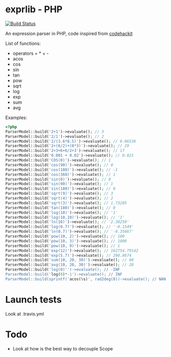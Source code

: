 exprlib - PHP
=============

[![Build Status](https://secure.travis-ci.org/rezzza/exprlib.png)](http://travis-ci.org/rezzza/exprlib)

An expression parser in PHP, code inspired from [codehackit](http://codehackit.blogspot.fr/2011/08/expression-parser-in-php.html)

List of functions:

- operators = * + -
- acos
- cos
- sin
- tan
- pow
- sqrt
- log
- exp
- sum
- avg

Examples:

```php
<?php
ParserModel::build('2+1')->evaluate(); // 3
ParserModel::build('2/1')->evaluate(); // 2
ParserModel::build('2/(3.6*8.5)')->evaluate(); // 0.06536
ParserModel::build('2+(6/2)+(8*3)')->evaluate(); // 29
ParserModel::build('2+3+6+6/2+3')->evaluate(); // 17
ParserModel::build('0.001 + 0.02')->evaluate(); // 0.021
ParserModel::build('COS(0)')->evaluate(); // 1
ParserModel::build('cos(90)')->evaluate(); // 0
ParserModel::build('cos(180)')->evaluate(); // -1
ParserModel::build('cos(360)')->evaluate(); // 1
ParserModel::build('sin(0)')->evaluate(); // 0
ParserModel::build('sin(90)')->evaluate(); // 1
ParserModel::build('sin(180)')->evaluate(); // 0
ParserModel::build('sqrt(9)')->evaluate(); // 3
ParserModel::build('sqrt(4)')->evaluate(); // 2
ParserModel::build('sqrt(3)')->evaluate(); // 1.73205
ParserModel::build('tan(180)')->evaluate(); // 0
ParserModel::build('log(10)')->evaluate(); // '1'
ParserModel::build('log(10,10)')->evaluate(); // '1'
ParserModel::build('ln(10)')->evaluate(); // '2.30259'
ParserModel::build('log(0.7)')->evaluate(); // '-0.1549'
ParserModel::build('ln(0.7)')->evaluate(); // '-0.35667'
ParserModel::build('pow(10, 2)')->evaluate(); // 100
ParserModel::build('pow(10, 3)')->evaluate(); // 1000
ParserModel::build('pow(10, 0)')->evaluate(); // 1
ParserModel::build('exp(12)')->evaluate(); // 162754.79142
ParserModel::build('exp(5.7)')->evaluate(); // 298.8674
ParserModel::build('sum(10, 20, 30)')->evaluate(); // 60
ParserModel::build('avg(10, 20, 30)')->evaluate(); // 20
ParserModel::build('log(0)'')->evaluate(); // -INF
ParserModel::build('log(0)*-1')->evaluate(); // INF
ParserModel::build(sprintf('acos(%s)', rad2deg(8))->evaluate(); // NAN
```

# Launch tests

Look at .travis.yml

# Todo

+ Look at how is the best way to decouple Scope
